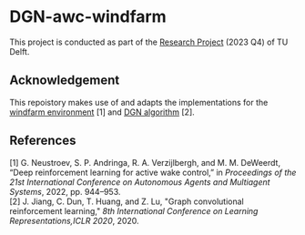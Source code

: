 # DGN-awc-windfarm
This project is conducted as part of the [Research Project](https://github.com/TU-Delft-CSE/Research-Project) (2023 Q4) of TU Delft.

## Acknowledgement
This repoistory makes use of and adapts the implementations for the [windfarm environment](https://github.com/AlgTUDelft/wind-farm-env) [1] and [DGN algorithm](https://github.com/jiechuanjiang/pytorch_DGN) [2].


## References
[1] G. Neustroev, S. P. Andringa, R. A. Verzijlbergh, and M. M. DeWeerdt, “Deep reinforcement learning for active wake control,” in *Proceedings of the 21st International Conference on Autonomous Agents and Multiagent Systems*, 2022, pp. 944–953.
\
[2] J. Jiang, C. Dun, T. Huang, and Z. Lu, "Graph convolutional reinforcement learning," *8th International Conference on Learning Representations,ICLR 2020*, 2020.
